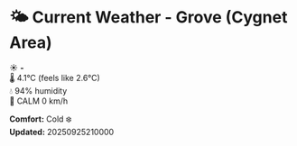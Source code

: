 # 🌤️ Current Weather - Grove (Cygnet Area)

☀️ **-**  
🌡️ 4.1°C (feels like 2.6°C)  
💧 94% humidity  
💨 CALM 0 km/h  

**Comfort:** Cold ❄️  
**Updated:** 20250925210000

